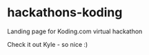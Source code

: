 hackathons-koding
=================

Landing page for Koding.com virtual hackathon

Check it out Kyle - so nice :) 
